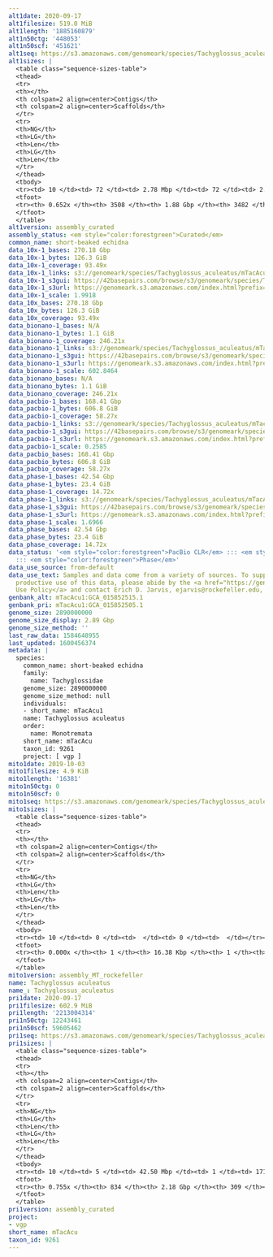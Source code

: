 ```yaml
---
alt1date: 2020-09-17
alt1filesize: 519.0 MiB
alt1length: '1885160879'
alt1n50ctg: '448053'
alt1n50scf: '451621'
alt1seq: https://s3.amazonaws.com/genomeark/species/Tachyglossus_aculeatus/mTacAcu1/assembly_curated/mTacAcu1.alt.cur.20200917.fasta.gz
alt1sizes: |
  <table class="sequence-sizes-table">
  <thead>
  <tr>
  <th></th>
  <th colspan=2 align=center>Contigs</th>
  <th colspan=2 align=center>Scaffolds</th>
  </tr>
  <tr>
  <th>NG</th>
  <th>LG</th>
  <th>Len</th>
  <th>LG</th>
  <th>Len</th>
  </tr>
  </thead>
  <tbody>
  <tr><td> 10 </td><td> 72 </td><td> 2.78 Mbp </td><td> 72 </td><td> 2.78 Mbp </td></tr><tr><td> 20 </td><td> 212 </td><td> 1.65 Mbp </td><td> 212 </td><td> 1.65 Mbp </td></tr><tr><td> 30 </td><td> 434 </td><td> 1.06 Mbp </td><td> 434 </td><td> 1.07 Mbp </td></tr><tr><td> 40 </td><td> 778 </td><td> 0.69 Mbp </td><td> 774 </td><td> 0.69 Mbp </td></tr><tr style="background-color:#cccccc;"><td> 50 </td><td> 1296 </td><td> 448.05 Kbp </td><td> 1289 </td><td> 451.62 Kbp </td></tr><tr><td> 60 </td><td> 2191 </td><td> 217.19 Kbp </td><td> 2176 </td><td> 219.51 Kbp </td></tr><tr><td> 70 </td><td> 0 </td><td>  </td><td> 0 </td><td>  </td></tr><tr><td> 80 </td><td> 0 </td><td>  </td><td> 0 </td><td>  </td></tr><tr><td> 90 </td><td> 0 </td><td>  </td><td> 0 </td><td>  </td></tr><tr><td> 100 </td><td> 0 </td><td>  </td><td> 0 </td><td>  </td></tr></tbody>
  <tfoot>
  <tr><th> 0.652x </th><th> 3508 </th><th> 1.88 Gbp </th><th> 3482 </th><th> 1.89 Gbp </th></tr>
  </tfoot>
  </table>
alt1version: assembly_curated
assembly_status: <em style="color:forestgreen">Curated</em>
common_name: short-beaked echidna
data_10x-1_bases: 270.18 Gbp
data_10x-1_bytes: 126.3 GiB
data_10x-1_coverage: 93.49x
data_10x-1_links: s3://genomeark/species/Tachyglossus_aculeatus/mTacAcu1/genomic_data/10x/<br>
data_10x-1_s3gui: https://42basepairs.com/browse/s3/genomeark/species/Tachyglossus_aculeatus/mTacAcu1/genomic_data/10x/
data_10x-1_s3url: https://genomeark.s3.amazonaws.com/index.html?prefix=species/Tachyglossus_aculeatus/mTacAcu1/genomic_data/10x/
data_10x-1_scale: 1.9918
data_10x_bases: 270.18 Gbp
data_10x_bytes: 126.3 GiB
data_10x_coverage: 93.49x
data_bionano-1_bases: N/A
data_bionano-1_bytes: 1.1 GiB
data_bionano-1_coverage: 246.21x
data_bionano-1_links: s3://genomeark/species/Tachyglossus_aculeatus/mTacAcu1/genomic_data/bionano/<br>
data_bionano-1_s3gui: https://42basepairs.com/browse/s3/genomeark/species/Tachyglossus_aculeatus/mTacAcu1/genomic_data/bionano/
data_bionano-1_s3url: https://genomeark.s3.amazonaws.com/index.html?prefix=species/Tachyglossus_aculeatus/mTacAcu1/genomic_data/bionano/
data_bionano-1_scale: 602.8464
data_bionano_bases: N/A
data_bionano_bytes: 1.1 GiB
data_bionano_coverage: 246.21x
data_pacbio-1_bases: 168.41 Gbp
data_pacbio-1_bytes: 606.8 GiB
data_pacbio-1_coverage: 58.27x
data_pacbio-1_links: s3://genomeark/species/Tachyglossus_aculeatus/mTacAcu1/genomic_data/pacbio/<br>
data_pacbio-1_s3gui: https://42basepairs.com/browse/s3/genomeark/species/Tachyglossus_aculeatus/mTacAcu1/genomic_data/pacbio/
data_pacbio-1_s3url: https://genomeark.s3.amazonaws.com/index.html?prefix=species/Tachyglossus_aculeatus/mTacAcu1/genomic_data/pacbio/
data_pacbio-1_scale: 0.2585
data_pacbio_bases: 168.41 Gbp
data_pacbio_bytes: 606.8 GiB
data_pacbio_coverage: 58.27x
data_phase-1_bases: 42.54 Gbp
data_phase-1_bytes: 23.4 GiB
data_phase-1_coverage: 14.72x
data_phase-1_links: s3://genomeark/species/Tachyglossus_aculeatus/mTacAcu1/genomic_data/phase/<br>
data_phase-1_s3gui: https://42basepairs.com/browse/s3/genomeark/species/Tachyglossus_aculeatus/mTacAcu1/genomic_data/phase/
data_phase-1_s3url: https://genomeark.s3.amazonaws.com/index.html?prefix=species/Tachyglossus_aculeatus/mTacAcu1/genomic_data/phase/
data_phase-1_scale: 1.6966
data_phase_bases: 42.54 Gbp
data_phase_bytes: 23.4 GiB
data_phase_coverage: 14.72x
data_status: '<em style="color:forestgreen">PacBio CLR</em> ::: <em style="color:forestgreen">10x</em>
  ::: <em style="color:forestgreen">Phase</em>'
data_use_source: from-default
data_use_text: Samples and data come from a variety of sources. To support fair and
  productive use of this data, please abide by the <a href="https://genome10k.soe.ucsc.edu/data-use-policies/">Data
  Use Policy</a> and contact Erich D. Jarvis, ejarvis@rockefeller.edu, with any questions.
genbank_alt: mTacAcu1:GCA_015852515.1
genbank_pri: mTacAcu1:GCA_015852505.1
genome_size: 2890000000
genome_size_display: 2.89 Gbp
genome_size_method: ''
last_raw_data: 1584648955
last_updated: 1600456374
metadata: |
  species:
    common_name: short-beaked echidna
    family:
      name: Tachyglossidae
    genome_size: 2890000000
    genome_size_method: null
    individuals:
    - short_name: mTacAcu1
    name: Tachyglossus aculeatus
    order:
      name: Monotremata
    short_name: mTacAcu
    taxon_id: 9261
    project: [ vgp ]
mito1date: 2019-10-03
mito1filesize: 4.9 KiB
mito1length: '16381'
mito1n50ctg: 0
mito1n50scf: 0
mito1seq: https://s3.amazonaws.com/genomeark/species/Tachyglossus_aculeatus/mTacAcu1/assembly_MT_rockefeller/mTacAcu1.MT.20191003.fasta.gz
mito1sizes: |
  <table class="sequence-sizes-table">
  <thead>
  <tr>
  <th></th>
  <th colspan=2 align=center>Contigs</th>
  <th colspan=2 align=center>Scaffolds</th>
  </tr>
  <tr>
  <th>NG</th>
  <th>LG</th>
  <th>Len</th>
  <th>LG</th>
  <th>Len</th>
  </tr>
  </thead>
  <tbody>
  <tr><td> 10 </td><td> 0 </td><td>  </td><td> 0 </td><td>  </td></tr><tr><td> 20 </td><td> 0 </td><td>  </td><td> 0 </td><td>  </td></tr><tr><td> 30 </td><td> 0 </td><td>  </td><td> 0 </td><td>  </td></tr><tr><td> 40 </td><td> 0 </td><td>  </td><td> 0 </td><td>  </td></tr><tr style="background-color:#cccccc;"><td> 50 </td><td> 0 </td><td style="background-color:#ff8888;">  </td><td> 0 </td><td style="background-color:#ff8888;">  </td></tr><tr><td> 60 </td><td> 0 </td><td>  </td><td> 0 </td><td>  </td></tr><tr><td> 70 </td><td> 0 </td><td>  </td><td> 0 </td><td>  </td></tr><tr><td> 80 </td><td> 0 </td><td>  </td><td> 0 </td><td>  </td></tr><tr><td> 90 </td><td> 0 </td><td>  </td><td> 0 </td><td>  </td></tr><tr><td> 100 </td><td> 0 </td><td>  </td><td> 0 </td><td>  </td></tr></tbody>
  <tfoot>
  <tr><th> 0.000x </th><th> 1 </th><th> 16.38 Kbp </th><th> 1 </th><th> 16.38 Kbp </th></tr>
  </tfoot>
  </table>
mito1version: assembly_MT_rockefeller
name: Tachyglossus aculeatus
name_: Tachyglossus_aculeatus
pri1date: 2020-09-17
pri1filesize: 602.9 MiB
pri1length: '2213004314'
pri1n50ctg: 12243461
pri1n50scf: 59605462
pri1seq: https://s3.amazonaws.com/genomeark/species/Tachyglossus_aculeatus/mTacAcu1/assembly_curated/mTacAcu1.pri.cur.20200917.fasta.gz
pri1sizes: |
  <table class="sequence-sizes-table">
  <thead>
  <tr>
  <th></th>
  <th colspan=2 align=center>Contigs</th>
  <th colspan=2 align=center>Scaffolds</th>
  </tr>
  <tr>
  <th>NG</th>
  <th>LG</th>
  <th>Len</th>
  <th>LG</th>
  <th>Len</th>
  </tr>
  </thead>
  <tbody>
  <tr><td> 10 </td><td> 5 </td><td> 42.50 Mbp </td><td> 1 </td><td> 171.48 Mbp </td></tr><tr><td> 20 </td><td> 14 </td><td> 29.89 Mbp </td><td> 3 </td><td> 136.33 Mbp </td></tr><tr><td> 30 </td><td> 25 </td><td> 23.47 Mbp </td><td> 6 </td><td> 84.22 Mbp </td></tr><tr><td> 40 </td><td> 38 </td><td> 19.15 Mbp </td><td> 10 </td><td> 63.38 Mbp </td></tr><tr style="background-color:#cccccc;"><td> 50 </td><td> 57 </td><td style="background-color:#88ff88;"> 12.24 Mbp </td><td> 15 </td><td style="background-color:#88ff88;"> 59.61 Mbp </td></tr><tr><td> 60 </td><td> 87 </td><td> 6.65 Mbp </td><td> 21 </td><td> 40.09 Mbp </td></tr><tr><td> 70 </td><td> 177 </td><td> 1.42 Mbp </td><td> 31 </td><td> 17.06 Mbp </td></tr><tr><td> 80 </td><td> 0 </td><td>  </td><td> 0 </td><td>  </td></tr><tr><td> 90 </td><td> 0 </td><td>  </td><td> 0 </td><td>  </td></tr><tr><td> 100 </td><td> 0 </td><td>  </td><td> 0 </td><td>  </td></tr></tbody>
  <tfoot>
  <tr><th> 0.755x </th><th> 834 </th><th> 2.18 Gbp </th><th> 309 </th><th> 2.21 Gbp </th></tr>
  </tfoot>
  </table>
pri1version: assembly_curated
project:
- vgp
short_name: mTacAcu
taxon_id: 9261
---
```

